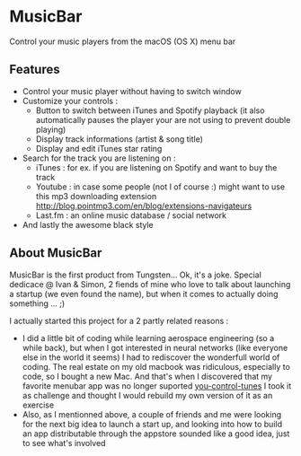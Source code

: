 # MusicBar

Control your music players from the macOS (OS X) menu bar

## Features

* Control your music player without having to switch window
* Customize your controls :
  * Button to switch between iTunes and Spotify playback (it also automatically pauses the player your are not using to prevent double playing)
  * Display track informations (artist & song title)
  * Display and edit iTunes star rating
* Search for the track you are listening on :
  * iTunes : for ex. if you are listening on Spotify and want to buy the track
  * Youtube : in case some people (not I of course :) might want to use this mp3 downloading extension http://blog.pointmp3.com/en/blog/extensions-navigateurs
  * Last.fm : an online music database / social network
* And lastly the awesome black style

## About MusicBar

MusicBar is the first product from Tungsten...
Ok, it's a joke. Special dedicace @ Ivan & Simon, 2 fiends of mine who love to talk about launching a startup (we even found the name), but when it comes to actually doing something ... ;)

I actually started this project for a 2 partly related reasons :
* I did a little bit of coding while learning aerospace engineering (so a while back), but when I got interested in neural networks (like everyone else in the world it seems) I had to rediscover the wonderfull world of coding. The real estate on my old macbook was ridiculous, especially to code, so I bought a new Mac. And that's when I discovered that my favorite menubar app was no longer suported [you-control-tunes](https://www.macupdate.com/app/mac/15802/you-control-tunes) I took it as challenge and thought I would rebuild my own version of it as an exercise
* Also, as I mentionned above, a couple of friends and me were looking for the next big idea to launch a start up, and looking into how to build an app distributable through the appstore sounded like a good idea, just to see what's involved

